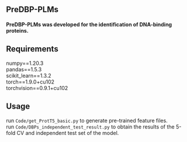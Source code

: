 ## PreDBP-PLMs

#### PreDBP-PLMs was developed for the identification of DNA-binding proteins.
## Requirements

numpy==1.20.3 <br>
pandas==1.5.3 <br>
scikit_learn==1.3.2 <br>
torch==1.9.0+cu102 <br>
torchvision==0.9.1+cu102 <br>
## Usage

run ```Code/get_ProtT5_basic.py``` to generate pre-trained feature files.<br>
run ```Code/DBPs_independent_test_result.py``` to obtain the results of the 5-fold CV and independent test set of the model.
